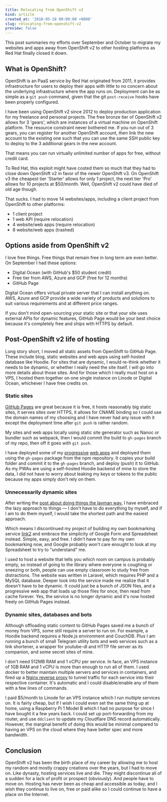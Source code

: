 ```yaml
---
title: Relocating from OpenShift v2
kind: article
created_at: '2018-05-18 00:00:00 +0800'
slug: relocating-from-openshift-v2
preview: false
---
```


This post summaries my efforts over September and October to migrate my
websites and apps away from OpenShift v2 to other hosting platforms as
Red Hat finally closed it down.

## What is OpenShift?

OpenShift is an PaaS service by Red Hat originated from 2011, it
provides infrastructure for users to deploy their apps with little to no
concern about the underlying infrastructure where the app runs on.
Deployment can be as simple as a `git push` command, given that the
git `post-receive` hooks have been properly configured.

I have been using OpenShift v2 since 2012 to deploy production
application for my freelance and personal projects. The free bronze tier of
OpenShift v2 allows for 3 'gears', which are instances of a virtual
machine on OpenShift platform. The resource constraint never bothered
me. If you run out of 3 gears, you can register for another OpenShift
account, then link the new account to the existing one such that
you can use the same SSH public key to deploy to the 3 additional gears
in the new account.

That means you can run virtually unlimited number of apps for free,
without credit card.

To Red Hat, this exploit might have costed them so much that they had
to close down OpenShift v2 in favor of the newer OpenShift v3. On
OpenShift v3 the cheapest tier 'Starter' allows for only 1 project, the
next tier 'Pro' allows for 10 projects at $50/month. Well, OpenShift v2
could have died of old age though.

That sucks. I had to move 14 websites/apps, including a client project from
OpenShift to other platforms:

- 1 client project
- 1 web API (require relocation)
- 4 website/web apps (require relocation)
- 8 website/web apps (trashed)

## Options aside from OpenShift v2

I love free things. Free things that remain free in long term are even
better. On September I had these options:

  - Digital Ocean (with GitHub's $50 student credit)
  - Free tier from AWS, Azure and GCP (free for 12 months)
  - GitHub Page

Digital Ocean offers virtual private server that I can install anything
on. AWS, Azure and GCP provide a wide variety of products and solutions
to suit various requirements and at different price ranges.

If you don't mind open-sourcing your static site or that your site uses
external APIs for dynamic features, GitHub Page would be your best
choice because it's completely free and ships with HTTPS by default.

## Post-OpenShift v2 life of hosting

Long story short, I moved all static assets from OpenShift to GitHub
Page. These include blog, static websites and web apps using self-hosted
database like Hoodie. For sites that are dynamic, I would re-think
whether it needs to be dynamic, or whether I really need the site
itself. I will go into more details about those sites. And for those
which I really must host on a VPS, I hosted them together on one single
instance on Linode or Digital Ocean, whichever I have free credits on.

### Static sites

[GitHub Pages](https://pages.github.com/) are great because it is free,
it hosts reasonably big static sites, it serves sites over HTTPS, it
allows for CNAME binding so I could use the domain names of my choosing
and I have never had any issue with it except the deployment time after
`git push` is rather random.

My sites and web apps locally using static site generator such as Nanoc
or bundler such as webpack, then I would commit the build to `gh-pages`
branch of my repo, then off it goes with `git push`.

I have deployed some of my [progressive](https://github.com/tommyku/expense-tracker-lite)
[web apps](https://github.com/tommyku/tip3) and deployed them using the
`gh-pages` package from the npm repository. It copies your build folder
and commit it to the `gh-pages` branch, and deploy (push) it to GitHub.
As my PWAs are using a self-hosted Hoodie backend of mine to store the
data, I did not have to worry about leaking my keys or tokens to the
public because my apps simply don't rely on them.

### Unnecessarily dynamic sites

After writing the [post about doing things the layman way](/blog/doing-things-the-layman-way/),
I have embraced the lazy approach to things &mdash; I don't have to do
everything by myself, and if I am to do them myself, I would take the
shortest path and the easiest approach.

Which means I discontinued my project of building my own bookmarking
service [link2](https://github.com/tommyku/link2-server) and embrace
the simplicity of Google Form and Spreadsheet instead. Simple, easy, and
free. I didn't have to pay for my own bookmarking now, and Google
probably won't care enought to look at my Spreadsheet to try to
"understand" me.

I used to host a website that tells you which room on campus is probably
empty, so instead of going to the library where everyone is coughing or
sneezing or both, people can use empty classroom to study free from
distractions. The website was written in Laravel, which requires PHP and
a MySQL database. Deeper look into the service made me realize that it
doesn't have to be dynamic. It could just be a bunch of JSON files, and
a progressive web app that loads up those files for once, then read from
cache forever. Yes, the service is no longer dynamic and it's now hosted
freely on GitHub Pages instead.

### Dynamic sites, databases and bots

Although offloading static content to GitHub Pages saved me a bunch of
money from VPS, some still require a server to run on. For example, a
Hoodie backend requires a Node.js environment and CouchDB. Plus I am
running a bunch of small Telegram utility bots and web services
such as a link shortener, a wrapper for youtube-dl and HTTP file server as
its companion, and some secret sites of mine.

I don't need 512MB RAM and 1 vCPU per service. In face, an VPS instance
of 1GB RAM and 1 vCPU is more than enough to run all of them. I used
docker to better maintain multiple servers and services in containers,
and fired up a [Nginx reverse proxy](https://github.com/jwilder/nginx-proxy)
to tunnel traffic for each service into their respective container. It's
automatic and I could disable/enable any of them with a few lines of
commands.

I paid $5/month to Linode for an VPS instance which I run multiple
services on. It is fairly cheap, but if I wish I could even set the same
thing up at home, using a Raspberry Pi 1 Model B which I had no purpose
for since I have bought it a few years back. I could set up
port-forwarding from my router, and use `ddclient` to update my Cloudflare
DNS record automatically. However, the marginal benefit of doing this
would be minimal compared to having an VPS on the cloud where they have
better spec and more bandwidth.

## Conclusion

OpenShift v2 has been the birth place of my career by allowing me to host
my random and mostly crappy creations over the years, but I had to move on.
Like dynasty, hosting services live and die. They might discontinue all
of a sudden for a lack of profit or prospect (obviously). And people
have to move on. Hosting has never been as cheap and accessible as
today, and I wish they continue to live on, free or paid alike so I
could continue to have a place on the Internet.
